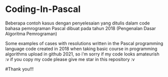 # Coding-In-Pascal
Beberapa contoh kasus dengan penyelesaian yang ditulis dalam code bahasa pemrograman Pascal
dibuat pada tahun 2018 (Pengenalan Dasar Algoritma Pemrograman)

Some examples of cases with resolutions written in the Pascal programming language code
created in 2018 when taking basic course in programming algorithms
upload in github 2021, so i'm sorry if my code looks amateurish :v
if you copy my code please give me star in this repository :v

#Thank you!!!


